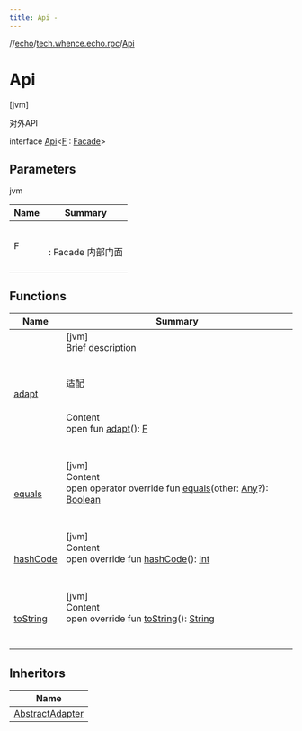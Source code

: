```yaml
---
title: Api -
---
```

//[echo](../../index.md)/[tech.whence.echo.rpc](../index.md)/[Api](index.md)



# Api  
 [jvm] 

对外API

interface [Api](index.md)<[F](index.md) : [Facade](../-facade/index.md)>   


## Parameters  
  
jvm  
  
|  Name|  Summary| 
|---|---|
| F| <br><br>: Facade 内部门面<br><br>
  


## Functions  
  
|  Name|  Summary| 
|---|---|
| [adapt](adapt.md)| [jvm]  <br>Brief description  <br><br><br>适配<br><br>  <br>Content  <br>open fun [adapt](adapt.md)(): [F](index.md)  <br><br><br>
| [equals](../../tech.whence.echo.webclient.response.exception/-response-unrecognized-exception/index.md#kotlin/Any/equals/#kotlin.Any?/PointingToDeclaration/)| [jvm]  <br>Content  <br>open operator override fun [equals](../../tech.whence.echo.webclient.response.exception/-response-unrecognized-exception/index.md#kotlin/Any/equals/#kotlin.Any?/PointingToDeclaration/)(other: [Any](https://kotlinlang.org/api/latest/jvm/stdlib/kotlin/-any/index.html)?): [Boolean](https://kotlinlang.org/api/latest/jvm/stdlib/kotlin/-boolean/index.html)  <br><br><br>
| [hashCode](../../tech.whence.echo.webclient.response.exception/-response-unrecognized-exception/index.md#kotlin/Any/hashCode/#/PointingToDeclaration/)| [jvm]  <br>Content  <br>open override fun [hashCode](../../tech.whence.echo.webclient.response.exception/-response-unrecognized-exception/index.md#kotlin/Any/hashCode/#/PointingToDeclaration/)(): [Int](https://kotlinlang.org/api/latest/jvm/stdlib/kotlin/-int/index.html)  <br><br><br>
| [toString](../../tech.whence.echo.webclient.response.exception/-response-unrecognized-exception/index.md#kotlin/Any/toString/#/PointingToDeclaration/)| [jvm]  <br>Content  <br>open override fun [toString](../../tech.whence.echo.webclient.response.exception/-response-unrecognized-exception/index.md#kotlin/Any/toString/#/PointingToDeclaration/)(): [String](https://kotlinlang.org/api/latest/jvm/stdlib/kotlin/-string/index.html)  <br><br><br>


## Inheritors  
  
|  Name| 
|---|
| [AbstractAdapter](../-abstract-adapter/index.md)

